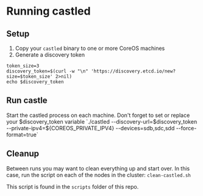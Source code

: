 # Running castled

## Setup
1. Copy your `castled` binary to one or more CoreOS machines
2. Generate a discovery token
```
token_size=3
discovery_token=$(curl -w "\n" 'https://discovery.etcd.io/new?size=$token_size' 2>nil)
echo $discovery_token
```

## Run castle
Start the castled process on each machine. Don't forget to set or replace your $discovery_token variable 
   `./castled --discovery-url=$discovery_token --private-ipv4=${COREOS_PRIVATE_IPV4} --devices=sdb,sdc,sdd --force-format=true`

## Cleanup
Between runs you may want to clean everything up and start over. In this case, run the script on each of the nodes in the cluster:
`clean-castled.sh`

This script is found in the `scripts` folder of this repo.
